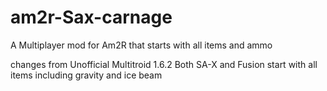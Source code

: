 # am2r-Sax-carnage
A Multiplayer mod for Am2R that starts with all items and ammo

changes from Unofficial Multitroid 1.6.2
Both SA-X and Fusion start with all items including gravity and ice beam

